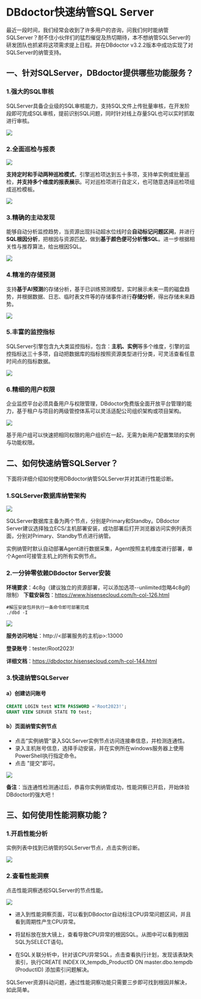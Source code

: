 # DBdoctor快速纳管SQL Server

最近一段时间，我们经常会收到了许多用户的咨询，问我们何时能纳管SQLServer？耐不住小伙伴们的猛烈催促及热切期待，本不想纳管SQLServer的研发团队也抓紧将这项需求提上日程。并在DBdoctor v3.2.2版本中成功实现了对SQLServer的纳管支持。

## 一、针对SQLServer，DBdoctor提供哪些功能服务？
### 1.强大的SQL审核
SQLServer具备企业级的SQL审核能力，支持SQL文件上传批量审核，在开发阶段即可完成SQL审核，提前识别SQL问题，同时针对线上存量SQL也可以实时抓取进行审核。

![](https://mmbiz.qpic.cn/mmbiz_png/dFRFrFfpIZmlOcQluTicsyOryNXyFJRDicbz7V6SdbNZrRy9icibiaMeY5FeXFVxocVm8txe7n6zUYUume0KImibX5AA/640?wx_fmt=png&from=appmsg&tp=webp&wxfrom=5&wx_lazy=1&wx_co=1)

### 2.全面巡检与报表

![](https://mmbiz.qpic.cn/mmbiz_png/dFRFrFfpIZmlOcQluTicsyOryNXyFJRDic9WFAW3fG8Rue7UoYXmqZFsbnfjyiciaDiacSKicBldDDaYBicZL4zG4ahoA/640?wx_fmt=png&from=appmsg&tp=webp&wxfrom=5&wx_lazy=1&wx_co=1)

**支持定时和手动两种巡检模式**，引擎巡检项达到五十多项，支持单实例或批量巡检，**并支持多个维度的报表展示**。可对巡检项进行自定义，也可随意选择巡检项组成巡检模板。

![](https://mmbiz.qpic.cn/mmbiz_png/dFRFrFfpIZl4TbSDAQg9tnvxOz1UP5IG9KJcvZjaTyYJI07GDVuYbjVPDz98sQKbBYvzG54lIGEy8kpOlylZPQ/640?wx_fmt=other&from=appmsg&wxfrom=5&wx_lazy=1&wx_co=1&tp=webp)

### 3.精确的主动发现

能够自动分析监控趋势，当资源出现抖动超水位线时会**自动标记问题区间**，并进行**SQL根因分析**，把根因与资源匹配，做到**基于颜色便可分析慢SQL**。进一步根据相关性与推荐算法，给出根因SQL。

![](https://mmbiz.qpic.cn/mmbiz_png/dFRFrFfpIZmlOcQluTicsyOryNXyFJRDicuO6xElqro0jQia0EZTCjno0fOBRIpJibPvfprEq5exxABzdWNUxXpoYg/640?wx_fmt=png&from=appmsg&tp=webp&wxfrom=5&wx_lazy=1&wx_co=1)

### 4.精准的存储预测
支持**基于AI预测**的存储分析，基于已训练预测模型，实时展示未来一周的磁盘趋势，并根据数据、日志、临时表文件等的存储事件进行**存储分析**，得出存储未来趋势。

![](https://mmbiz.qpic.cn/mmbiz_png/dFRFrFfpIZmlOcQluTicsyOryNXyFJRDicWNF0EmiaL8UibIuvq5YDl282aydIWuhhJoxuquV7dsahGZ86PDzaHG5w/640?wx_fmt=png&from=appmsg&tp=webp&wxfrom=5&wx_lazy=1&wx_co=1)

### 5.丰富的监控指标

SQLServer引擎包含九大类监控指标，包含：**主机、实例**等多个维度，引擎的监控指标达三十多项，自动把数据库的指标按照资源类型进行分类，可灵活查看任意时间点的指标数据。

![](https://mmbiz.qpic.cn/mmbiz_png/dFRFrFfpIZmlOcQluTicsyOryNXyFJRDicp91YK99M3C6TREIzVyqBI7wQUFjgeqt01ibgID62FibpmVnoiczHzxz2Q/640?wx_fmt=png&from=appmsg&tp=webp&wxfrom=5&wx_lazy=1&wx_co=1)

### 6.精细的用户权限

企业监控平台必须具备用户与权限管理，DBdoctor免费版全面开放平台管理的能力，基于租户与项目的两级管控体系可以灵活适配公司组织架构或项目架构。

![](https://mmbiz.qpic.cn/mmbiz_png/dFRFrFfpIZl4TbSDAQg9tnvxOz1UP5IGHxvI7wWJXb5uKcDu5JLmSv8YMLxvlcT95ppY1d5M6icbhcmww7wMZuQ/640?wx_fmt=other&from=appmsg&wxfrom=5&wx_lazy=1&wx_co=1&tp=webp)

基于用户组可以快速把相同权限的用户组织在一起，无需为新用户配置繁琐的实例与功能权限。

## 二、如何快速纳管SQLServer？

下面将详细介绍如何使用DBdoctor纳管SQLServer并对其进行性能诊断。

### 1.SQLServer数据库纳管架构

![](https://mmbiz.qpic.cn/mmbiz_png/dFRFrFfpIZmlOcQluTicsyOryNXyFJRDic900UWDPjp2FF51628C6whHs1WxchfVJtmwFEicJic8BQ9YHaeTgqyFpA/640?wx_fmt=png&from=appmsg&tp=webp&wxfrom=5&wx_lazy=1&wx_co=1)

SQLServer数据库主备为两个节点，分别是Primary和Standby。DBdoctor Server建议选择独立ECS/主机部署安装，成功部署后打开浏览器访问实例列表页面，分别对Primary、Standby节点进行纳管。

实例纳管时默认自动部署Agent进行数据采集，Agent按照主机维度进行部署，单个Agent可接管主机上的所有实例节点。


### 2.一分钟零依赖DBdoctor Server安装

**环境要求**：4c8g（建议独立的资源部署，可以添加选项--unlimited忽略4c8g的限制）
**下载安装包**：https://www.hisensecloud.com/h-col-126.html

```
#解压安装包并执行一条命令即可部署完成
./dbd -I
```
![](https://mmbiz.qpic.cn/mmbiz_png/dFRFrFfpIZmlOcQluTicsyOryNXyFJRDicibicOkV21UwWqeQtgZBa4m5pESUvfMrS36P54ZD0VFxesrCWZpricsJNA/640?wx_fmt=png&from=appmsg&tp=webp&wxfrom=5&wx_lazy=1&wx_co=1)

**服务访问地址**：http://<部署服务的主机ip>:13000

**登录账号**：tester/Root2023!

**详细文档**：https://dbdoctor.hisensecloud.com/h-col-144.html
### 3.快速纳管SQLServer

#### a）创建访问账号
```SQL
CREATE LOGIN test WITH PASSWORD ='Root2023!';
GRANT VIEW SERVER STATE TO test;
```
#### b）页面纳管实例节点
- 点击“实例纳管”录入SQLServer实例节点访问连接串信息，并检测连通性。
- 录入主机账号信息，选择手动安装，并在实例所在windows服务器上使用PowerShell执行指定命令。
- 点击 "提交"即可。

![](https://mmbiz.qpic.cn/mmbiz_png/dFRFrFfpIZmlOcQluTicsyOryNXyFJRDicoyUO5p23nh2lCccEqJU9abkJRjicXKqvJyIrsn3skpkjux8bZicy0ppw/640?wx_fmt=png&from=appmsg&tp=webp&wxfrom=5&wx_lazy=1&wx_co=1)

**备注**：当连通性检测通过后，恭喜你实例纳管成功，性能洞察已开启，开始体验DBdoctor的强大吧！

## 三、如何使用性能洞察功能？

### 1.开启性能分析

实例列表中找到已纳管的SQLServer节点，点击实例诊断。

![](https://mmbiz.qpic.cn/mmbiz_png/dFRFrFfpIZmlOcQluTicsyOryNXyFJRDicqKRuia5C1quicLZPzHmz2FbRImgheNia4wGzicQAicoFdNoTnl8M7ZoJNug/640?wx_fmt=png&from=appmsg&tp=webp&wxfrom=5&wx_lazy=1&wx_co=1)

### 2.查看性能洞察

点击性能洞察透视SQLServer的节点性能。

![](https://mmbiz.qpic.cn/mmbiz_png/dFRFrFfpIZmlOcQluTicsyOryNXyFJRDicuO6xElqro0jQia0EZTCjno0fOBRIpJibPvfprEq5exxABzdWNUxXpoYg/640?wx_fmt=png&from=appmsg&tp=webp&wxfrom=5&wx_lazy=1&wx_co=1)

- 进入到性能洞察页面，可以看到DBdoctor自动标注CPU异常问题区间，并且看到周期性产生CPU异常。

- 将鼠标放在放大镜上，查看导致CPU异常的根因SQL。从图中可以看到根因SQL为SELECT语句。

- 在SQL关联分析中，针对该CPU异常SQL，点击查看执行计划，发现该表缺失索引，执行CREATE INDEX IX_tempdb_ProductID ON master.dbo.tempdb (ProductID) 添加索引问题解决。

SQLServer资源抖动问题，通过性能洞察功能只需要三步即可找到根因并解决，如此简单。
